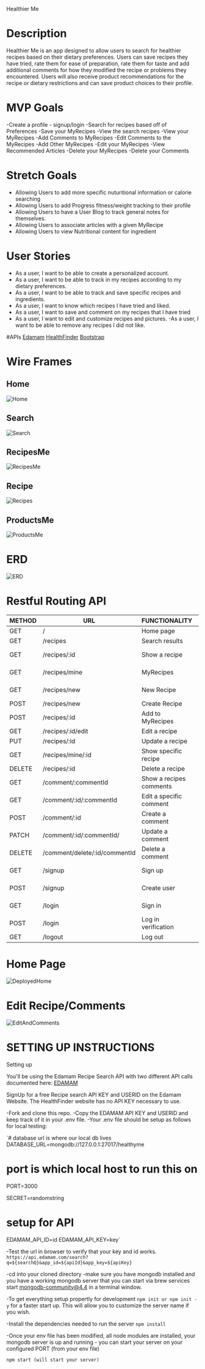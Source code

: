 Healthier Me

# Description
Healthier Me is an app designed to allow users to search for healthier recipes
based on their dietary preferences.  Users can save recipes they have tried, rate them for ease of preparation, rate them for taste and add additional comments for how they modified the recipe or problems they encountered.  Users will also receive product recommendations for the recipe or dietary restrictions and can save product choices to their profile.

# MVP Goals
-Create a profile - signup/login
-Search for recipes based off of Preferences
-Save your MyRecipes
-View the search recipes
-View your MyRecipes
-Add Comments to MyRecipes
-Edit Comments to the MyRecipes
-Add Other MyRecipes
-Edit your MyRecipes
-View Recommended Articles
-Delete your MyRecipes
-Delete your Comments

# Stretch Goals
- Allowing Users to add more specific nuturitional information or calorie searching
- Allowing Users to add Progress fitness/weight tracking to their profile
- Allowing Users to have a User Blog to track general notes for themselves.
- Allowing Users to associate articles with a given MyRecipe
- Allowing Users to view Nutritional content for ingredient

# User Stories
- As a user, I want to be able to create a personalized account.
- As a user, I want to be able to track in my recipes according to my dietary preferences.
- As a user, I want to be able to track and save specific recipes and ingredients.
- As a user, I want to know which recipes I have tried and liked.
- As a user, I want to save and comment on my recipes that I have tried
- As a user, I want to edit and customize recipes and pictures.
 -As a user, I want to be able to remove any recipes I did not like.

#APIs
[Edamam](https://developer.edamam.com/edamam-docs-recipe-api)
[HealthFinder](https://health.gov/our-work/national-health-initiatives/health-literacy/consumer-health-content/free-web-content/apis-developers/how-use-api)
[Bootstrap](https://getbootstrap.com/)

# Wire Frames

## Home
![Home](assets/home.png)

## Search
![Search](assets/search.png)

## RecipesMe
![RecipesMe](assets/recipesMe.png)

## Recipe
![Recipes](assets/recipe.png)

## ProductsMe
![ProductsMe](assets/productsMe.png)

# ERD
![ERD](assets/FullStack-Project2.jpg)

# Restful Routing API

| METHOD | URL                           | FUNCTIONALITY           | VIEW                           |
|--------|-------------------------------|-------------------------|--------------------------------|
| GET    | /                             | Home page               | render index.liquid            |
| GET    | /recipes                      | Search results          | render index.liquid            |
| GET    | /recipes/:id                  | Show a recipe           | renders recipes/show.liquid    |
| GET    | /recipes/mine                 | MyRecipes               | renders recipes/index.liquid   |
| GET    | /recipes/new                  | New Recipe              | renders recipes/new.liquid     |
| POST   | /recipes/new                  | Create Recipe           | redirect recipes/mine          |
| POST   | /recipes/:id                  | Add to MyRecipes        | redirect recipes?q=searchQuery |
| GET    | /recipes/:id/edit             | Edit a recipe           | render recipes/edit            |
| PUT    | /recipes/:id                  | Update a recipe         | redirect recipes/mine          |
| GET    | /recipes/mine/:id             | Show specific recipe    | renders recipes/show.liquid    |
| DELETE | /recipes/:id                  | Delete a recipe         | redirect recipes/mine          |
| GET    | /comment/:commentId           | Show a recipes comments | renders comment/index.liquid   |
| GET    | /comment/:id/:commentId       | Edit a specific comment | render comment/edit.liquid     |
| POST   | /comment/:id                  | Create a comment        | redirect comment/recipeId      |
| PATCH  | /comment/:id/:commentId/      | Update a comment        | redirect comment/recipeId      |
| DELETE | /comment/delete/:id/commentId | Delete a comment        | redirect comment/recipeId      |
| GET    | /signup                       | Sign up                 | render auth/signup.liquid      |
| POST   | /signup                       | Create user             | render auth/login.liquid       |
| GET    | /login                        | Sign in                 | render auth/login.liquid       |
| POST   | /login                        | Log in verification     | redirect /                     |
| GET    | /logout                       | Log out                 | redirect /                     |

# Home Page

![DeployedHome](assets/HealthyRecipeMe.png)

# Edit Recipe/Comments

![EditAndComments](assets/EditRecipeAndComments.png)

# SETTING UP INSTRUCTIONS

Setting up

You'll be using the Edamam Recipe Search API with two different API 
calls documented here:
[EDAMAM](https://developer.edamam.com/edamam-docs-recipe-api)

SignUp for a free Recipe search API KEY and USERID on the Edamam Website.
The HealthFinder website has no API KEY necessary to use.

-Fork and clone this repo.
-Copy the EDAMAM API KEY and USERID and keep track of it in your .env
file.
-Your .env file should be setup as follows for local testing:

`# database url is where our local db lives
DATABASE_URL=mongodb://127.0.0.1:27017/healthyme

# port is which local host to run this on
PORT=3000

SECRET=randomstring

# setup for API
EDAMAM_API_ID=id
EDAMAM_API_KEY=key`

-Test the url in browser to verify that your key and id works.
`https://api.edamam.com/search?q=${searchQ}&app_id=${apiId}&app_key=${apiKey}`


-cd into your cloned directory
-make sure you have mongodb installed and you have a working 
 mongodb server that you can start via brew services start mongodb-community@4.4 in a terminal window.

-To get everything setup propertly for development
`npm init or npm init -y` for a faster start up.  This will
allow you to customize the server name if you wish.

-Install the dependencies needed to run the server
`npm install`

-Once your env file has been modified, all node modules are installed,
 your mongodb server is up and running - you can start your server on your
 configured PORT (from your env file)

`npm start (will start your server)`
